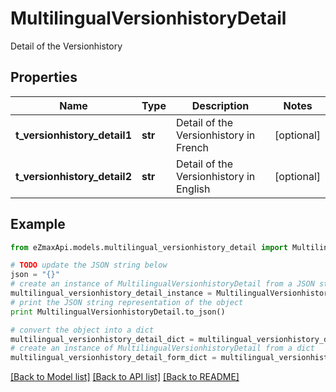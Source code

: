 # MultilingualVersionhistoryDetail

Detail of the Versionhistory

## Properties

Name | Type | Description | Notes
------------ | ------------- | ------------- | -------------
**t_versionhistory_detail1** | **str** | Detail of the Versionhistory in French | [optional] 
**t_versionhistory_detail2** | **str** | Detail of the Versionhistory in English | [optional] 

## Example

```python
from eZmaxApi.models.multilingual_versionhistory_detail import MultilingualVersionhistoryDetail

# TODO update the JSON string below
json = "{}"
# create an instance of MultilingualVersionhistoryDetail from a JSON string
multilingual_versionhistory_detail_instance = MultilingualVersionhistoryDetail.from_json(json)
# print the JSON string representation of the object
print MultilingualVersionhistoryDetail.to_json()

# convert the object into a dict
multilingual_versionhistory_detail_dict = multilingual_versionhistory_detail_instance.to_dict()
# create an instance of MultilingualVersionhistoryDetail from a dict
multilingual_versionhistory_detail_form_dict = multilingual_versionhistory_detail.from_dict(multilingual_versionhistory_detail_dict)
```
[[Back to Model list]](../README.md#documentation-for-models) [[Back to API list]](../README.md#documentation-for-api-endpoints) [[Back to README]](../README.md)



